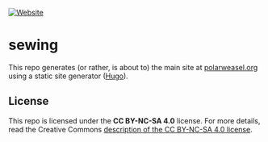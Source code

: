 [![Website](https://github.com/polarweasel/sewing/actions/workflows/cicd-website.yaml/badge.svg?branch=hugo-setup)](https://github.com/polarweasel/sewing/actions/workflows/cicd-website.yaml)

# sewing

This repo generates (or rather, is about to) the main site at [polarweasel.org](https://polarweasel.org/) using a static site generator ([Hugo](https://gohugo.io)).

## License

This repo is licensed under the **CC BY-NC-SA 4.0** license. For more details, read the Creative Commons [description of the CC BY-NC-SA 4.0 license](https://creativecommons.org/licenses/by-nc-sa/4.0/).
